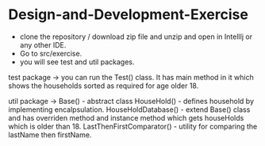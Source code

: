 # Design-and-Development-Exercise

- clone the repository / download zip file and unzip and open in IntellIj or any other IDE.
- Go to src/exercise.
- you will see test and util packages.

test package -> you can run the Test() class. It has main method in it which shows the households sorted as required for age older 18.

util package -> 
              Base() - abstract class
              HouseHold() - defines household by implementing encalpsulation.
              HouseHoldDatabase() - extend Base() class and has overriden method and instance method which gets houseHolds which is older than 18.
              LastThenFirstComparator() - utility for comparing the lastName then firstName.

